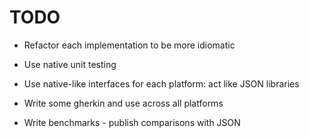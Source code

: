# TODO

* Refactor each implementation to be more idiomatic

* Use native unit testing

* Use native-like interfaces for each platform: act like JSON libraries

* Write some gherkin and use across all platforms

* Write benchmarks - publish comparisons with JSON
